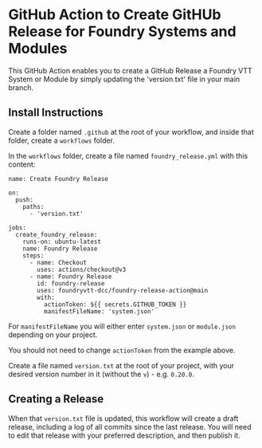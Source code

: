 # GitHub Action to Create GitHUb Release for Foundry Systems and Modules

This GitHub Action enables you to create a GitHub Release a Foundry VTT System or Module by simply updating the 'version.txt' file in your main branch.

## Install Instructions

Create a folder named `.github` at the root of your workflow, and inside that folder, create a `workflows` folder.

In the `workflows` folder, create a file named `foundry_release.yml` with this content:

```
name: Create Foundry Release

on:
  push:
    paths:
      - 'version.txt'

jobs:
  create_foundry_release:
    runs-on: ubuntu-latest
    name: Foundry Release
    steps:
      - name: Checkout
        uses: actions/checkout@v3
      - name: Foundry Release
        id: foundry-release
        uses: foundryvtt-dcc/foundry-release-action@main
        with:
          actionToken: ${{ secrets.GITHUB_TOKEN }}
          manifestFileName: 'system.json'
```

For `manifestFileName` you will either enter `system.json` or `module.json` depending on your project.

You should not need to change `actionToken` from the example above.

Create a file named `version.txt` at the root of your project, with your desired version number in it (without the `v`) - e.g. `0.20.0`.

## Creating a Release
When that `version.txt` file is updated, this workflow will create a draft release, including a log of all commits since the last release.  You will need to edit that release with your preferred description, and then publish it.
